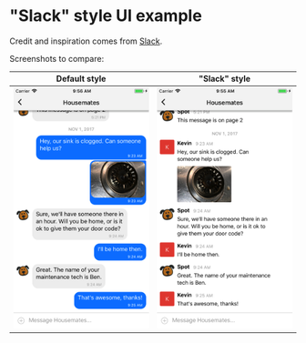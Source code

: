 # "Slack" style UI example

Credit and inspiration comes from [Slack](https://slack.com/).

Screenshots to compare:

| Default style | "Slack" style |
|:-------------:|:-------------:|
| <img src="https://raw.githubusercontent.com/FaridSafi/react-native-gifted-chat/master/example-slack-message/example-default-style.png" alt="Example with default style" width="300"> | <img src="https://raw.githubusercontent.com/FaridSafi/react-native-gifted-chat/master/example-slack-message/example-slack-style.png" alt="Example with Slack style" width="300"> |
